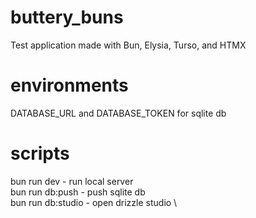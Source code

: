 # buttery_buns

Test application made with Bun, Elysia, Turso, and HTMX

# environments

DATABASE_URL and DATABASE_TOKEN for sqlite db

# scripts

bun run dev - run local server \
bun run db:push - push sqlite db \
bun run db:studio - open drizzle studio \ 
